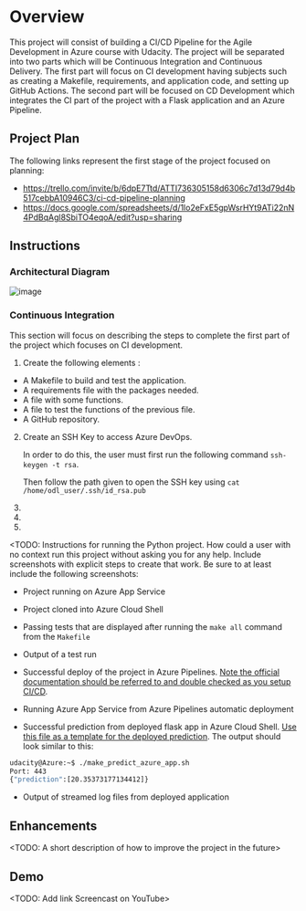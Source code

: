 # Overview
This project will consist of building a CI/CD Pipeline for the Agile Development in Azure course with Udacity. The project will be separated into two parts which will be Continuous Integration and Continuous Delivery. The first part will focus on CI development having subjects such as creating a Makefile, requirements, and application code, and setting up GitHub Actions. The second part will be focused on CD Development which integrates the CI part of the project with a Flask application and an Azure Pipeline. 

## Project Plan
The following links represent the first stage of the project focused on planning: 

* https://trello.com/invite/b/6dpE7Ttd/ATTI736305158d6306c7d13d79d4b517cebbA10946C3/ci-cd-pipeline-planning
* https://docs.google.com/spreadsheets/d/1lo2eFxE5gpWsrHYt9ATi22nN4PdBqAgl8SbiTO4eqoA/edit?usp=sharing

## Instructions

### Architectural Diagram 
![image](https://github.com/Fabiana2903/cd-repo/assets/149669704/40898ff9-058a-47f0-8a20-19de762d694c)

### Continuous Integration 
This section will focus on describing the steps to complete the first part of the project which focuses on CI development. 

1. Create the following elements :
- A Makefile to build and test the application.
- A requirements file with the packages needed.
- A file with some functions.
- A file to test the functions of the previous file.
- A GitHub repository.

2. Create an SSH Key to access Azure DevOps.
   
   In order to do this, the user must first run the following command ```ssh-keygen -t rsa```.

   Then follow the path given to open the SSH key using ```cat /home/odl_user/.ssh/id_rsa.pub```
4. 
5. 
6.  

<TODO:  Instructions for running the Python project.  How could a user with no context run this project without asking you for any help.  Include screenshots with explicit steps to create that work. Be sure to at least include the following screenshots:

* Project running on Azure App Service

* Project cloned into Azure Cloud Shell

* Passing tests that are displayed after running the `make all` command from the `Makefile`

* Output of a test run

* Successful deploy of the project in Azure Pipelines.  [Note the official documentation should be referred to and double checked as you setup CI/CD](https://docs.microsoft.com/en-us/azure/devops/pipelines/ecosystems/python-webapp?view=azure-devops).

* Running Azure App Service from Azure Pipelines automatic deployment

* Successful prediction from deployed flask app in Azure Cloud Shell.  [Use this file as a template for the deployed prediction](https://github.com/udacity/nd082-Azure-Cloud-DevOps-Starter-Code/blob/master/C2-AgileDevelopmentwithAzure/project/starter_files/flask-sklearn/make_predict_azure_app.sh).
The output should look similar to this:

```bash
udacity@Azure:~$ ./make_predict_azure_app.sh
Port: 443
{"prediction":[20.35373177134412]}
```

* Output of streamed log files from deployed application

> 

## Enhancements

<TODO: A short description of how to improve the project in the future>

## Demo 

<TODO: Add link Screencast on YouTube>


